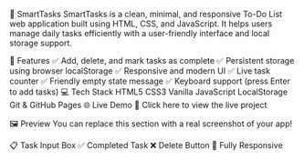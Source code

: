 🧠 SmartTasks
SmartTasks is a clean, minimal, and responsive To-Do List web application built using HTML, CSS, and JavaScript. It helps users manage daily tasks efficiently with a user-friendly interface and local storage support.

🚀 Features
✅ Add, delete, and mark tasks as complete
✅ Persistent storage using browser localStorage
✅ Responsive and modern UI
✅ Live task counter
✅ Friendly empty state message
✅ Keyboard support (press Enter to add tasks)
💻 Tech Stack
HTML5
CSS3
Vanilla JavaScript
LocalStorage
Git & GitHub Pages
🌐 Live Demo
🔗 Click here to view the live project

🖼 Preview
You can replace this section with a real screenshot of your app!

📋 Task Input Box
✅ Completed Task
❌ Delete Button
📱 Fully Responsive
